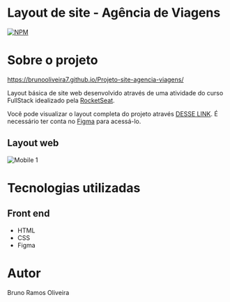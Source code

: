 # Layout de site - Agência de Viagens  
[![NPM](https://img.shields.io/npm/l/react)](https://github.com/devsuperior/sds1-wmazoni/blob/master/LICENSE) 

# Sobre o projeto

https://brunooliveira7.github.io/Projeto-site-agencia-viagens/

Layout básica de site web desenvolvido através de uma atividade do curso FullStack idealizado pela [RocketSeat](https://www.rocketseat.com.br/).

Você pode visualizar o layout completa do projeto através [DESSE LINK](https://www.figma.com/design/7oBtItTwuNt4OwCcsqApwu/Projeto01-Extra-(Copy)?node-id=1-2&t=CQ4x7gVLZ44YOxGK-0). É necessário ter conta no [Figma](https://figma.com) para acessá-lo.


## Layout web
![Mobile 1](https://github.com/brunooliveira7/Projeto-site-agencia-viagens/blob/main/images/Site%20Viagem.jpg)

# Tecnologias utilizadas

## Front end
- HTML 
- CSS
- Figma

# Autor

Bruno Ramos Oliveira
